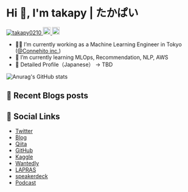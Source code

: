 <!-- created https://rahuldkjain.github.io/gh-profile-readme-generator/ -->
# Hi 👋, I'm takapy | たかぱい

<p align="left"> 
  <a href="https://github.com/takapy0210/takapy0210/">
    <img src="https://komarev.com/ghpvc/?username=takapy0210" alt="takapy0210" />
  </a>
  <a href="http://twitter.com/takapy0210">
    <img height="20" src="https://img.shields.io/twitter/follow/takapy0210?label=Twitter&logo=twitter&style=flat" />
  </a>
  <a href="https://github.com/takapy0210">
    <img height="20" src="https://img.shields.io/github/followers/takapy0210?label=follow&logo=github&style=flat" />
  </a>
</p>

- 🧑‍💻 I’m currently working as a Machine Learning Engineer in Tokyo ([@Connehito inc.](https://connehito.com/))
- 🌱 I’m currently learning MLOps, Recommendation, NLP, AWS
- 👀 Detailed Profile（Japanese） → TBD

![Anurag's GitHub stats](https://github-readme-stats.vercel.app/api?username=takapy0210&show_icons=true&theme=merko)


## 📝 Recent Blogs posts
<!-- BLOG-POST-LIST:START -->
<!-- BLOG-POST-LIST:END -->

## 🚀 Social Links
- [Twitter](https://twitter.com/takapy0210)
- [Blog](https://www.takapy.work)
- [Qiita](https://qiita.com/takapy0210)
- [GitHub](https://github.com/takapy0210)
- [Kaggle](https://www.kaggle.com/takanobu0210)
- [Wantedly](https://www.wantedly.com/users/83812603)
- [LAPRAS](https://lapras.com/public/ATZDLYC)
- [speakerdeck](https://speakerdeck.com/takapy)
- [Podcast](https://github.com/shyaginuma/geek-engineer-future)
